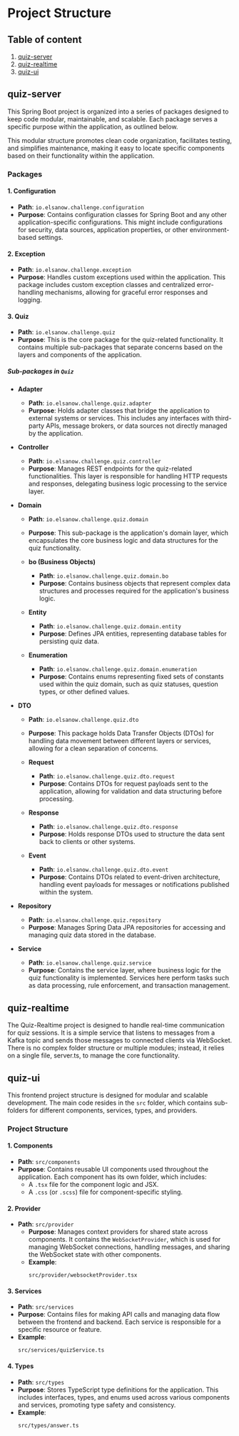 # Project Structure

## Table of content
1. [quiz-server](#quiz-server)
2. [quiz-realtime](#quiz-realtime)
2. [quiz-ui](#quiz-ui)

## quiz-server

This Spring Boot project is organized into a series of packages designed to keep code modular, maintainable, and scalable. Each package serves a specific purpose within the application, as outlined below.

This modular structure promotes clean code organization, facilitates testing, and simplifies maintenance, making it easy to locate specific components based on their functionality within the application.

### Packages

#### 1. **Configuration**
- **Path**: `io.elsanow.challenge.configuration`
- **Purpose**: Contains configuration classes for Spring Boot and any other application-specific configurations. This might include configurations for security, data sources, application properties, or other environment-based settings.

#### 2. **Exception**
- **Path**: `io.elsanow.challenge.exception`
- **Purpose**: Handles custom exceptions used within the application. This package includes custom exception classes and centralized error-handling mechanisms, allowing for graceful error responses and logging.

#### 3. **Quiz**
- **Path**: `io.elsanow.challenge.quiz`
- **Purpose**: This is the core package for the quiz-related functionality. It contains multiple sub-packages that separate concerns based on the layers and components of the application.

##### Sub-packages in `Quiz`

- **Adapter**
  - **Path**: `io.elsanow.challenge.quiz.adapter`
  - **Purpose**: Holds adapter classes that bridge the application to external systems or services. This includes any interfaces with third-party APIs, message brokers, or data sources not directly managed by the application.

- **Controller**
  - **Path**: `io.elsanow.challenge.quiz.controller`
  - **Purpose**: Manages REST endpoints for the quiz-related functionalities. This layer is responsible for handling HTTP requests and responses, delegating business logic processing to the service layer.

- **Domain**
  - **Path**: `io.elsanow.challenge.quiz.domain`
  - **Purpose**: This sub-package is the application's domain layer, which encapsulates the core business logic and data structures for the quiz functionality.

  - **bo (Business Objects)**
    - **Path**: `io.elsanow.challenge.quiz.domain.bo`
    - **Purpose**: Contains business objects that represent complex data structures and processes required for the application's business logic.

  - **Entity**
    - **Path**: `io.elsanow.challenge.quiz.domain.entity`
    - **Purpose**: Defines JPA entities, representing database tables for persisting quiz data.

  - **Enumeration**
    - **Path**: `io.elsanow.challenge.quiz.domain.enumeration`
    - **Purpose**: Contains enums representing fixed sets of constants used within the quiz domain, such as quiz statuses, question types, or other defined values.

- **DTO**
  - **Path**: `io.elsanow.challenge.quiz.dto`
  - **Purpose**: This package holds Data Transfer Objects (DTOs) for handling data movement between different layers or services, allowing for a clean separation of concerns.

  - **Request**
    - **Path**: `io.elsanow.challenge.quiz.dto.request`
    - **Purpose**: Contains DTOs for request payloads sent to the application, allowing for validation and data structuring before processing.

  - **Response**
    - **Path**: `io.elsanow.challenge.quiz.dto.response`
    - **Purpose**: Holds response DTOs used to structure the data sent back to clients or other systems.

  - **Event**
    - **Path**: `io.elsanow.challenge.quiz.dto.event`
    - **Purpose**: Contains DTOs related to event-driven architecture, handling event payloads for messages or notifications published within the system.

- **Repository**
  - **Path**: `io.elsanow.challenge.quiz.repository`
  - **Purpose**: Manages Spring Data JPA repositories for accessing and managing quiz data stored in the database.

- **Service**
  - **Path**: `io.elsanow.challenge.quiz.service`
  - **Purpose**: Contains the service layer, where business logic for the quiz functionality is implemented. Services here perform tasks such as data processing, rule enforcement, and transaction management.


## quiz-realtime

The Quiz-Realtime project is designed to handle real-time communication for quiz sessions. It is a simple service that listens to messages from a Kafka topic and sends those messages to connected clients via WebSocket.
There is no complex folder structure or multiple modules; instead, it relies on a single file, server.ts, to manage the core functionality.


## quiz-ui

This frontend project structure is designed for modular and scalable development. The main code resides in the `src` folder, which contains sub-folders for different components, services, types, and providers.

### Project Structure

#### 1. **Components**
- **Path**: `src/components`
- **Purpose**: Contains reusable UI components used throughout the application. Each component has its own folder, which includes:
  - A `.tsx` file for the component logic and JSX.
  - A `.css` (or `.scss`) file for component-specific styling.

#### 2. **Provider**
- **Path**: `src/provider`
  - **Purpose**: Manages context providers for shared state across components. It contains the `WebSocketProvider`, which is used for managing WebSocket connections, handling messages, and sharing the WebSocket state with other components.
  - **Example**:
    ```
    src/provider/websocketProvider.tsx
    ```

#### 3. **Services**
- **Path**: `src/services`
- **Purpose**: Contains files for making API calls and managing data flow between the frontend and backend. Each service is responsible for a specific resource or feature.
- **Example**:
  ```
  src/services/quizService.ts
  ```

#### 4. **Types**
- **Path**: `src/types`
- **Purpose**: Stores TypeScript type definitions for the application. This includes interfaces, types, and enums used across various components and services, promoting type safety and consistency.
- **Example**:
  ```
  src/types/answer.ts

